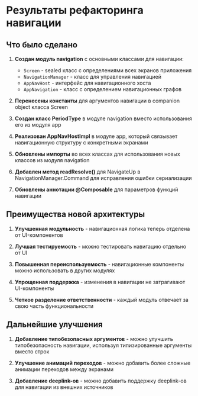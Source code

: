 # Результаты рефакторинга навигации

## Что было сделано

1. **Создан модуль navigation** с основными классами для навигации:
   - `Screen` - sealed класс с определениями всех экранов приложения
   - `NavigationManager` - класс для управления навигацией
   - `AppNavHost` - интерфейс для навигационного хоста
   - `AppNavigation` - класс с определением навигационных графов

2. **Перенесены константы** для аргументов навигации в companion object класса Screen

3. **Создан класс PeriodType** в модуле navigation вместо использования его из модуля app

4. **Реализован AppNavHostImpl** в модуле app, который связывает навигационную структуру с конкретными экранами

5. **Обновлены импорты** во всех классах для использования новых классов из модуля navigation

6. **Добавлен метод readResolve()** для NavigateUp в NavigationManager.Command для исправления ошибки сериализации

7. **Обновлены аннотации @Composable** для параметров функций навигации

## Преимущества новой архитектуры

1. **Улучшенная модульность** - навигационная логика теперь отделена от UI-компонентов

2. **Лучшая тестируемость** - можно тестировать навигацию отдельно от UI

3. **Повышенная переиспользуемость** - навигационные компоненты можно использовать в других модулях

4. **Упрощенная поддержка** - изменения в навигации не затрагивают UI-компоненты

5. **Четкое разделение ответственности** - каждый модуль отвечает за свою часть функциональности

## Дальнейшие улучшения

1. **Добавление типобезопасных аргументов** - можно улучшить типобезопасность навигации, используя типизированные аргументы вместо строк

2. **Улучшение анимаций переходов** - можно добавить более сложные анимации переходов между экранами

3. **Добавление deeplink-ов** - можно добавить поддержку deeplink-ов для навигации из внешних источников 